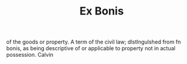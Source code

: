 ---
title: Ex Bonis
letter: E
permalink: "/definitions/bld-ex-bonis.html"
body: of the goods or property. A term of the civil law; dlstlngulshed from fn bonis,
  as being descriptive of or applicable to property not in actual possession. Calvin
published_at: '2018-07-07'
source: Black's Law Dictionary 2nd Ed (1910)
layout: post
---